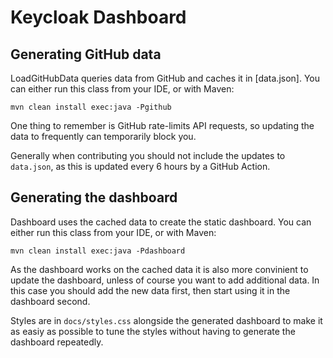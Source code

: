 # Keycloak Dashboard

## Generating GitHub data

LoadGitHubData queries data from GitHub and caches it in [data.json]. You can either run this class from your IDE, or 
with Maven:

```
mvn clean install exec:java -Pgithub
```

One thing to remember is GitHub rate-limits API requests, so updating the data to frequently can temporarily block you.

Generally when contributing you should not include the updates to `data.json`, as this is updated every 6 hours by
a GitHub Action.

## Generating the dashboard

Dashboard uses the cached data to create the static dashboard. You can either run this class from your IDE, or with
Maven:

```
mvn clean install exec:java -Pdashboard
```

As the dashboard works on the cached data it is also more convinient to update the dashboard, unless of course you want
to add additional data. In this case you should add the new data first, then start using it in the dashboard second.

Styles are in `docs/styles.css` alongside the generated dashboard to make it as easiy as possible to tune the styles
without having to generate the dashboard repeatedly.